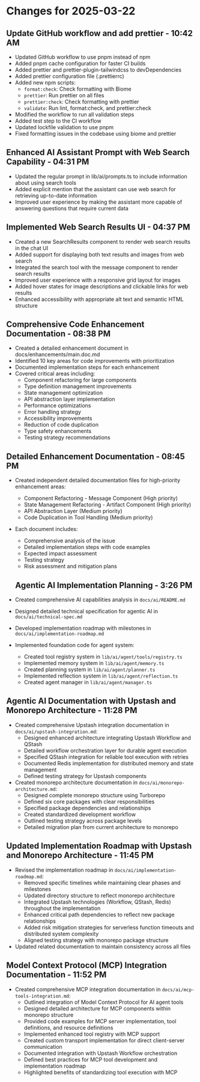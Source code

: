 # Changes for 2025-03-22

## Update GitHub workflow and add prettier - 10:42 AM

- Updated GitHub workflow to use pnpm instead of npm
- Added pnpm cache configuration for faster CI builds
- Added prettier and prettier-plugin-tailwindcss to devDependencies
- Added prettier configuration file (.prettierrc)
- Added new npm scripts:
  - `format:check`: Check formatting with Biome
  - `prettier`: Run prettier on all files
  - `prettier:check`: Check formatting with prettier
  - `validate`: Run lint, format:check, and prettier:check
- Modified the workflow to run all validation steps
- Added test step to the CI workflow
- Updated lockfile validation to use pnpm
- Fixed formatting issues in the codebase using biome and prettier

## Enhanced AI Assistant Prompt with Web Search Capability - 04:31 PM

- Updated the regular prompt in lib/ai/prompts.ts to include information about using search tools
- Added explicit mention that the assistant can use web search for retrieving up-to-date information
- Improved user experience by making the assistant more capable of answering questions that require current data

## Implemented Web Search Results UI - 04:37 PM

- Created a new SearchResults component to render web search results in the chat UI
- Added support for displaying both text results and images from web search
- Integrated the search tool with the message component to render search results
- Improved user experience with a responsive grid layout for images
- Added hover states for image descriptions and clickable links for web results
- Enhanced accessibility with appropriate alt text and semantic HTML structure

## Comprehensive Code Enhancement Documentation - 08:38 PM

- Created a detailed enhancement document in docs/enhancements/main.doc.md
- Identified 10 key areas for code improvements with prioritization
- Documented implementation steps for each enhancement
- Covered critical areas including:
  - Component refactoring for large components
  - Type definition management improvements
  - State management optimization
  - API abstraction layer implementation
  - Performance optimizations
  - Error handling strategy
  - Accessibility improvements
  - Reduction of code duplication
  - Type safety enhancements
  - Testing strategy recommendations

## Detailed Enhancement Documentation - 08:45 PM

- Created independent detailed documentation files for high-priority enhancement areas:
  - Component Refactoring - Message Component (High priority)
  - State Management Refactoring - Artifact Component (High priority)
  - API Abstraction Layer (Medium priority)
  - Code Duplication in Tool Handling (Medium priority)
- Each document includes:

  - Comprehensive analysis of the issue
  - Detailed implementation steps with code examples
  - Expected impact assessment
  - Testing strategy
  - Risk assessment and mitigation plans

  ## Agentic AI Implementation Planning - 3:26 PM

- Created comprehensive AI capabilities analysis in `docs/ai/README.md`
- Designed detailed technical specification for agentic AI in `docs/ai/technical-spec.md`
- Developed implementation roadmap with milestones in `docs/ai/implementation-roadmap.md`
- Implemented foundation code for agent system:
  - Created tool registry system in `lib/ai/agent/tools/registry.ts`
  - Implemented memory system in `lib/ai/agent/memory.ts`
  - Created planning system in `lib/ai/agent/planner.ts`
  - Implemented reflection system in `lib/ai/agent/reflection.ts`
  - Created agent manager in `lib/ai/agent/manager.ts`

## Agentic AI Documentation with Upstash and Monorepo Architecture - 11:28 PM

- Created comprehensive Upstash integration documentation in `docs/ai/upstash-integration.md`:
  - Designed enhanced architecture integrating Upstash Workflow and QStash
  - Detailed workflow orchestration layer for durable agent execution
  - Specified QStash integration for reliable tool execution with retries
  - Documented Redis implementation for distributed memory and state management
  - Defined testing strategy for Upstash components
- Created monorepo architecture documentation in `docs/ai/monorepo-architecture.md`:
  - Designed complete monorepo structure using Turborepo
  - Defined six core packages with clear responsibilities
  - Specified package dependencies and relationships
  - Created standardized development workflow
  - Outlined testing strategy across package levels
  - Detailed migration plan from current architecture to monorepo

## Updated Implementation Roadmap with Upstash and Monorepo Architecture - 11:45 PM

- Revised the implementation roadmap in `docs/ai/implementation-roadmap.md`:
  - Removed specific timelines while maintaining clear phases and milestones
  - Updated directory structure to reflect monorepo architecture
  - Integrated Upstash technologies (Workflow, QStash, Redis) throughout the implementation
  - Enhanced critical path dependencies to reflect new package relationships
  - Added risk mitigation strategies for serverless function timeouts and distributed system complexity
  - Aligned testing strategy with monorepo package structure
- Updated related documentation to maintain consistency across all files

## Model Context Protocol (MCP) Integration Documentation - 11:52 PM

- Created comprehensive MCP integration documentation in `docs/ai/mcp-tools-integration.md`:
  - Outlined integration of Model Context Protocol for AI agent tools
  - Designed detailed architecture for MCP components within monorepo structure
  - Provided code examples for MCP server implementation, tool definitions, and resource definitions
  - Implemented enhanced tool registry with MCP support
  - Created custom transport implementation for direct client-server communication
  - Documented integration with Upstash Workflow orchestration
  - Defined best practices for MCP tool development and implementation roadmap
  - Highlighted benefits of standardizing tool execution with MCP
